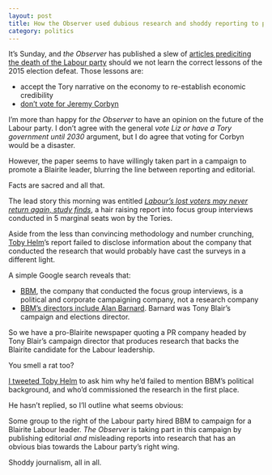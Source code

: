 ```yaml
---
layout: post
title: How the Observer used dubious research and shoddy reporting to promote a Blairite Labour leader
category: politics
---
```


It’s Sunday, and <cite>the Observer</cite> has published a slew of [articles prediciting the death of the Labour party](http://www.theguardian.com/commentisfree/2015/jul/19/corbyn-communist-labour-leader) should we not learn the correct lessons of the 2015 election defeat. Those lessons are:

- accept the Tory narrative on the economy to re-establish economic credibility
- [don’t vote for Jeremy Corbyn](http://www.theguardian.com/politics/commentisfree/2015/jul/18/jeremy-corbyn-labour-leadership-election)

I’m more than happy for <cite>the Observer</cite> to have an opinion on the future of the Labour party. I don’t agree with the general _vote Liz or have a Tory government until 2030_ argument, but I do agree that voting for Corbyn would be a disaster.

However, the paper seems to have willingly taken part in a campaign to promote a Blairite leader, blurring the line between reporting and editorial.

Facts are sacred and all that.

The lead story this morning was entitled <cite>[Labour’s lost voters may never return again, study finds](http://www.theguardian.com/politics/2015/jul/18/labour-party-voters-desertion-election)</cite>, a hair raising report into focus group interviews conducted in 5 marginal seats won by the Tories.

Aside from the less than convincing methodology and number crunching, [Toby Helm](http://www.theguardian.com/profile/tobyhelm)’s report failed to disclose information about the company that conducted the research that would probably have cast the surveys in a different light.

A simple Google search reveals that:

- [BBM](http://www.campaignit.com/), the company that conducted the focus group interviews, is a political and corporate campaigning company, not a research company
- [BBM’s directors include Alan Barnard](http://www.campaignit.com/bbm-people/). Barnard was Tony Blair’s campaign and elections director.

So we have a pro-Blairite newspaper quoting a PR company headed by Tony Blair’s campaign director that produces research that backs the Blairite candidate for the Labour leadership.

You smell a rat too?

[I tweeted Toby Helm](https://twitter.com/leonpaternoster/status/622700191066554368) to ask him why he’d failed to mention BBM’s political background, and who’d commissioned the research in the first place.

He hasn’t replied, so I’ll outline what seems obvious:

Some group to the right of the Labour party hired BBM to campaign for a Blairite Labour leader. <cite>The Observer</cite> is taking part in this campaign by publishing editorial _and_ misleading reports into research that has an obvious bias towards the Labour party’s right wing.

Shoddy journalism, all in all.
